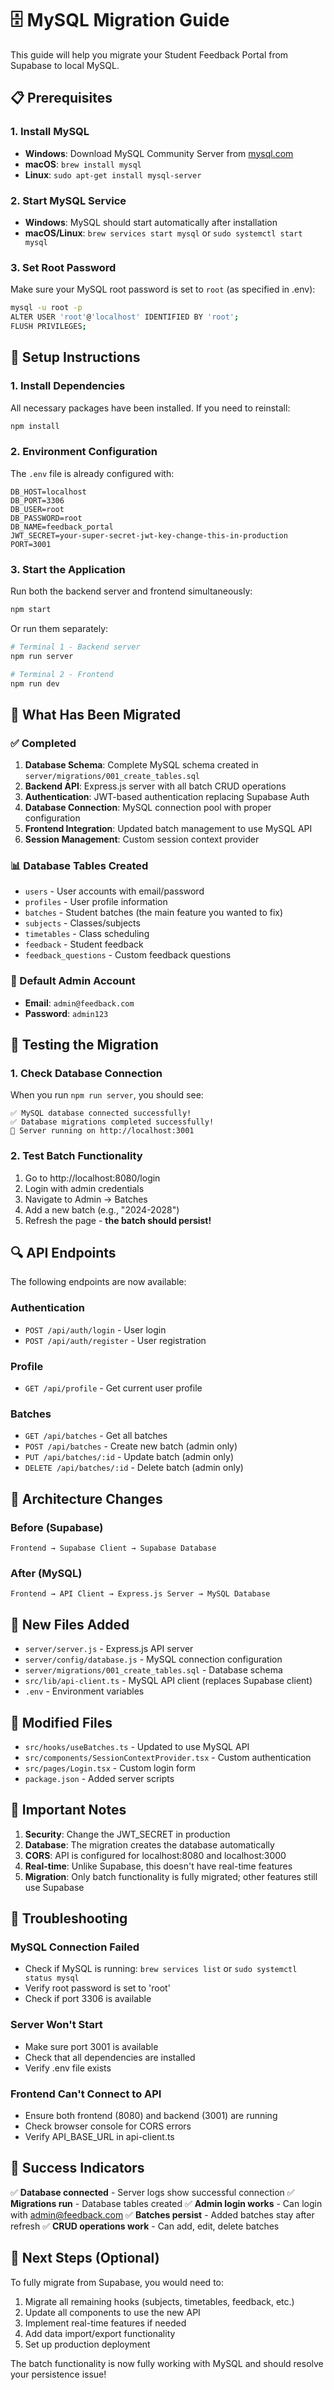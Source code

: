# 🗄️ MySQL Migration Guide

This guide will help you migrate your Student Feedback Portal from Supabase to local MySQL.

## 📋 Prerequisites

### 1. Install MySQL
- **Windows**: Download MySQL Community Server from [mysql.com](https://dev.mysql.com/downloads/mysql/)
- **macOS**: `brew install mysql`
- **Linux**: `sudo apt-get install mysql-server`

### 2. Start MySQL Service
- **Windows**: MySQL should start automatically after installation
- **macOS/Linux**: `brew services start mysql` or `sudo systemctl start mysql`

### 3. Set Root Password
Make sure your MySQL root password is set to `root` (as specified in .env):
```bash
mysql -u root -p
ALTER USER 'root'@'localhost' IDENTIFIED BY 'root';
FLUSH PRIVILEGES;
```

## 🚀 Setup Instructions

### 1. Install Dependencies
All necessary packages have been installed. If you need to reinstall:
```bash
npm install
```

### 2. Environment Configuration
The `.env` file is already configured with:
```
DB_HOST=localhost
DB_PORT=3306
DB_USER=root
DB_PASSWORD=root
DB_NAME=feedback_portal
JWT_SECRET=your-super-secret-jwt-key-change-this-in-production
PORT=3001
```

### 3. Start the Application
Run both the backend server and frontend simultaneously:
```bash
npm start
```

Or run them separately:
```bash
# Terminal 1 - Backend server
npm run server

# Terminal 2 - Frontend
npm run dev
```

## 🔧 What Has Been Migrated

### ✅ Completed
1. **Database Schema**: Complete MySQL schema created in `server/migrations/001_create_tables.sql`
2. **Backend API**: Express.js server with all batch CRUD operations
3. **Authentication**: JWT-based authentication replacing Supabase Auth
4. **Database Connection**: MySQL connection pool with proper configuration
5. **Frontend Integration**: Updated batch management to use MySQL API
6. **Session Management**: Custom session context provider

### 📊 Database Tables Created
- `users` - User accounts with email/password
- `profiles` - User profile information
- `batches` - Student batches (the main feature you wanted to fix)
- `subjects` - Classes/subjects
- `timetables` - Class scheduling
- `feedback` - Student feedback
- `feedback_questions` - Custom feedback questions

### 🔐 Default Admin Account
- **Email**: `admin@feedback.com`
- **Password**: `admin123`

## 🧪 Testing the Migration

### 1. Check Database Connection
When you run `npm run server`, you should see:
```
✅ MySQL database connected successfully!
✅ Database migrations completed successfully!
🚀 Server running on http://localhost:3001
```

### 2. Test Batch Functionality
1. Go to http://localhost:8080/login
2. Login with admin credentials
3. Navigate to Admin → Batches
4. Add a new batch (e.g., "2024-2028")
5. Refresh the page - **the batch should persist!** 

## 🔍 API Endpoints

The following endpoints are now available:

### Authentication
- `POST /api/auth/login` - User login
- `POST /api/auth/register` - User registration

### Profile
- `GET /api/profile` - Get current user profile

### Batches
- `GET /api/batches` - Get all batches
- `POST /api/batches` - Create new batch (admin only)
- `PUT /api/batches/:id` - Update batch (admin only)
- `DELETE /api/batches/:id` - Delete batch (admin only)

## 🔧 Architecture Changes

### Before (Supabase)
```
Frontend → Supabase Client → Supabase Database
```

### After (MySQL)
```
Frontend → API Client → Express.js Server → MySQL Database
```

## 📁 New Files Added

- `server/server.js` - Express.js API server
- `server/config/database.js` - MySQL connection configuration
- `server/migrations/001_create_tables.sql` - Database schema
- `src/lib/api-client.ts` - MySQL API client (replaces Supabase client)
- `.env` - Environment variables

## 📝 Modified Files

- `src/hooks/useBatches.ts` - Updated to use MySQL API
- `src/components/SessionContextProvider.tsx` - Custom authentication
- `src/pages/Login.tsx` - Custom login form
- `package.json` - Added server scripts

## 🚨 Important Notes

1. **Security**: Change the JWT_SECRET in production
2. **Database**: The migration creates the database automatically
3. **CORS**: API is configured for localhost:8080 and localhost:3000
4. **Real-time**: Unlike Supabase, this doesn't have real-time features
5. **Migration**: Only batch functionality is fully migrated; other features still use Supabase

## 🐛 Troubleshooting

### MySQL Connection Failed
- Check if MySQL is running: `brew services list` or `sudo systemctl status mysql`
- Verify root password is set to 'root'
- Check if port 3306 is available

### Server Won't Start
- Make sure port 3001 is available
- Check that all dependencies are installed
- Verify .env file exists

### Frontend Can't Connect to API
- Ensure both frontend (8080) and backend (3001) are running
- Check browser console for CORS errors
- Verify API_BASE_URL in api-client.ts

## 🎉 Success Indicators

✅ **Database connected** - Server logs show successful connection
✅ **Migrations run** - Database tables created
✅ **Admin login works** - Can login with admin@feedback.com
✅ **Batches persist** - Added batches stay after refresh
✅ **CRUD operations work** - Can add, edit, delete batches

## 🔄 Next Steps (Optional)

To fully migrate from Supabase, you would need to:
1. Migrate all remaining hooks (subjects, timetables, feedback, etc.)
2. Update all components to use the new API
3. Implement real-time features if needed
4. Add data import/export functionality
5. Set up production deployment

The batch functionality is now fully working with MySQL and should resolve your persistence issue!
